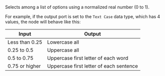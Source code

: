 Selects among a list of options using a normalized real number (0 to 1).

For example, if the output port is set to the `Text Case` data type, which has 4 values, the node will behave like this:

Input          | Output
-------------- | ---------------------------------------
Less than 0.25 | Lowercase all
0.25 to 0.5    | Uppercase all
0.5 to 0.75    | Uppercase first letter of each word
0.75 or higher | Uppercase first letter of each sentence
